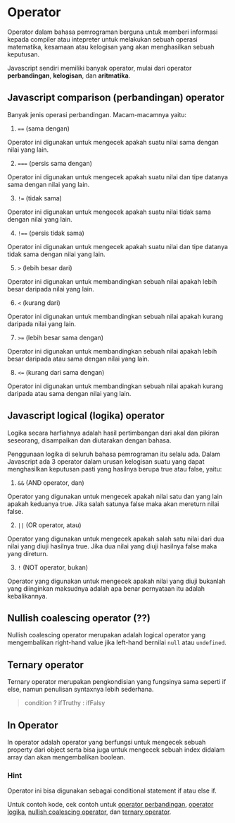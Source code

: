 # Operator

Operator dalam bahasa pemrograman berguna untuk memberi informasi kepada compiler atau intepreter untuk melakukan sebuah operasi matematika, kesamaan atau kelogisan yang akan menghasilkan sebuah keputusan.

Javascript sendiri memiliki banyak operator, mulai dari
operator **perbandingan**, **kelogisan**, dan **aritmatika**.

## Javascript comparison (perbandingan) operator

Banyak jenis operasi perbandingan. Macam-macamnya yaitu:

1. `==` (sama dengan)

Operator ini digunakan untuk mengecek apakah suatu nilai sama dengan nilai yang lain.

2. `===` (persis sama dengan)

Operator ini digunakan untuk mengecek apakah suatu nilai dan tipe datanya sama dengan nilai yang lain.

3. `!=` (tidak sama)

Operator ini digunakan untuk mengecek apakah suatu nilai tidak sama dengan nilai yang lain.

4. `!==` (persis tidak sama)

Operator ini digunakan untuk mengecek apakah suatu nilai dan tipe datanya tidak sama dengan nilai yang lain.

5. `>` (lebih besar dari)

Operator ini digunakan untuk membandingkan sebuah nilai apakah lebih besar daripada nilai yang lain.

6. `<` (kurang dari)

Operator ini digunakan untuk membandingkan sebuah
nilai apakah kurang daripada nilai yang lain.

7. `>=` (lebih besar sama dengan)

Operator ini digunakan untuk membandingkan sebuah nilai apakah lebih besar daripada atau sama dengan nilai yang lain.

8. `<=` (kurang dari sama dengan)

Operator ini digunakan untuk membandingkan sebuah nilai apakah kurang daripada atau sama dengan nilai yang lain.

## Javascript logical (logika) operator

Logika secara harfiahnya adalah hasil pertimbangan dari akal dan pikiran seseorang, disampaikan dan diutarakan dengan bahasa.

Penggunaan logika di seluruh bahasa pemrograman itu selalu ada. Dalam Javascript ada 3 operator dalam urusan kelogisan suatu yang dapat menghasilkan keputusan pasti yang hasilnya berupa true atau false, yaitu:

1.  `&&` (AND operator, dan)

Operator yang digunakan untuk mengecek apakah nilai satu dan yang lain apakah keduanya true. Jika salah satunya false maka akan mereturn nilai false.

2.  `||` (OR operator, atau)

Operator yang digunakan untuk mengecek apakah salah satu nilai dari dua nilai yang diuji hasilnya true. Jika dua nilai yang diuji hasilnya false maka yang direturn.

3.  `!` (NOT operator, bukan)

Operator yang digunakan untuk mengecek apakah nilai yang diuji bukanlah yang diinginkan maksudnya adalah apa benar pernyataan itu adalah kebalikannya.

## Nullish coalescing operator (??)

Nullish coalescing operator merupakan adalah logical operator yang mengembalikan right-hand value jika left-hand bernilai `null` atau `undefined`.

## Ternary operator

Ternary operator merupakan pengkondisian yang fungsinya sama seperti if else, namun penulisan syntaxnya lebih sederhana.

> condition ? ifTruthy : ifFalsy

## In Operator

In operator adalah operator yang berfungsi untuk mengecek sebuah property dari object serta bisa juga untuk mengecek sebuah index didalam array dan akan mengembalikan boolean.

### Hint

Operator ini bisa digunakan sebagai conditional statement if atau else if.

Untuk contoh kode, cek contoh untuk [operator perbandingan](comparisonOperators.js), [operator logika](logicalOperator.js), [nullish coalescing operator](nullishCoalescingOperator.js), dan [ternary operator](ternaryOperator.js).
